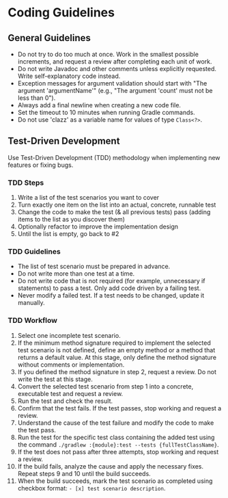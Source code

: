 # Coding Guidelines

## General Guidelines

- Do not try to do too much at once. Work in the smallest possible increments, and request a review after completing each unit of work.
- Do not write Javadoc and other comments unless explicitly requested. Write self-explanatory code instead.
- Exception messages for argument validation should start with "The argument 'argumentName'" (e.g., "The argument 'count' must not be less than 0").
- Always add a final newline when creating a new code file.
- Set the timeout to 10 minutes when running Gradle commands.
- Do not use 'clazz' as a variable name for values of type `Class<?>`.

## Test-Driven Development

Use Test-Driven Development (TDD) methodology when implementing new features or fixing bugs.

### TDD Steps

1. Write a list of the test scenarios you want to cover
2. Turn exactly one item on the list into an actual, concrete, runnable test
3. Change the code to make the test (& all previous tests) pass (adding items to the list as you discover them)
4. Optionally refactor to improve the implementation design
5. Until the list is empty, go back to #2

### TDD Guidelines

- The list of test scenario must be prepared in advance.
- Do not write more than one test at a time.
- Do not write code that is not required (for example, unnecessary if statements) to pass a test. Only add code driven by a failing test.
- Never modify a failed test. If a test needs to be changed, update it manually.

### TDD Workflow

1. Select one incomplete test scenario.
2. If the minimum method signature required to implement the selected test scenario is not defined, define an empty method or a method that returns a default value. At this stage, only define the method signature without comments or implementation.
3. If you defined the method signature in step 2, request a review. Do not write the test at this stage.
4. Convert the selected test scenario from step 1 into a concrete, executable test and request a review.
5. Run the test and check the result.
6. Confirm that the test fails. If the test passes, stop working and request a review.
7. Understand the cause of the test failure and modify the code to make the test pass.
8. Run the test for the specific test class containing the added test using the command `./gradlew :{module}:test --tests {fullTestClassName}`.
9. If the test does not pass after three attempts, stop working and request a review.
10. If the build fails, analyze the cause and apply the necessary fixes. Repeat steps 9 and 10 until the build succeeds.
11. When the build succeeds, mark the test scenario as completed using checkbox format: `- [x] test scenario description`.
